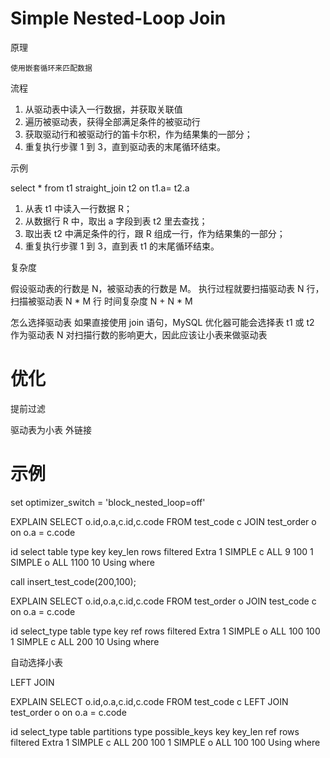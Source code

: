 



# Simple Nested-Loop Join

原理

	使用嵌套循环来匹配数据

流程

1. 从驱动表中读入一行数据，并获取关联值
2. 遍历被驱动表，获得全部满足条件的被驱动行
3. 获取驱动行和被驱动行的笛卡尔积，作为结果集的一部分；
4. 重复执行步骤 1 到 3，直到驱动表的末尾循环结束。

示例

select * from t1 straight_join t2 on t1.a= t2.a 

1. 从表 t1 中读入一行数据 R； 
2. 从数据行 R 中，取出 a 字段到表 t2 里去查找； 
3. 取出表 t2 中满足条件的行，跟 R 组成一行，作为结果集的一部分； 
4. 重复执行步骤 1 到 3，直到表 t1 的末尾循环结束。

复杂度

假设驱动表的行数是 N，被驱动表的行数是 M。
执行过程就要扫描驱动表 N 行，扫描被驱动表 N * M 行
时间复杂度 N + N * M  


怎么选择驱动表
如果直接使用 join 语句，MySQL 优化器可能会选择表 t1 或 t2 作为驱动表
N 对扫描行数的影响更大，因此应该让小表来做驱动表



# 优化

提前过滤

驱动表为小表
外链接



# 示例

set optimizer_switch = 'block_nested_loop=off'

EXPLAIN	
SELECT o.id,o.a,c.id,c.code
FROM test_code c
JOIN test_order o
on o.a = c.code


id	select	table	type	key	key_len	rows	filtered	Extra
1	SIMPLE	c		ALL					9		100	
1	SIMPLE	o		ALL					1100	10	Using where


call insert_test_code(200,100);

EXPLAIN	
SELECT o.id,o.a,c.id,c.code
FROM test_order o
JOIN test_code c
on o.a = c.code

id	select_type	table	type	key		ref	rows	filtered	Extra
1	SIMPLE		o		ALL					100		100	
1	SIMPLE		c		ALL					200	10	Using where

自动选择小表



LEFT JOIN


EXPLAIN	
SELECT o.id,o.a,c.id,c.code
FROM test_code c
LEFT JOIN test_order o
on o.a = c.code

id	select_type	table	partitions	type	possible_keys	key	key_len	ref	rows	filtered	Extra
1	SIMPLE	c		ALL					200	100	
1	SIMPLE	o		ALL					100	100	Using where












  

